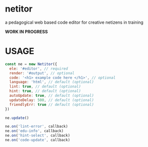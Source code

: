# netitor
a pedagogical web based code editor for creative netizens in training

**WORK IN PROGRESS**

# USAGE

```js
const ne = new Netitor({
  ele: '#editor', // required
  render: '#output', // optional
  code: '<h1> example code here </h1>', // optional
  language: 'html', // default (optional)
  lint: true, // default (optional)
  hint: true, // default (optional)
  autoUpdate: true, // default (optional)
  updateDelay: 500, // default (optional)
  friendlyErr: true // default (optional)
})

ne.update()

ne.on('lint-error', callback)
ne.on('edu-info', callback)
ne.on('hint-select', callback)
ne.on('code-update', callback)
```
